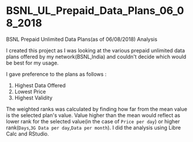 # BSNL_UL_Prepaid_Data_Plans_06_08_2018
BSNL Prepaid Unlimited Data Plans(as of 06/08/2018) Analysis

I created this project as I was looking at the various prepaid unlimited data plans offered by my network(BSNL,India) and couldn't decide which would be best for my usage.

I gave preference to the plans as follows :

1. Highest Data Offered
2. Lowest Price
3. Highest Validity

The weighted ranks was calculated by finding how far from the mean value is the selected plan's value. Value higher than the mean would reflect as lower rank for the selected value(in the case of `Price per day`) or higher rank(`Days`,`3G Data per day`,`Data per month`).
I did the analysis using Libre Calc and RStudio.
